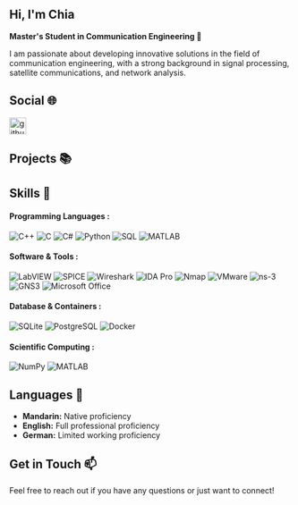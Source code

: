 ## Hi, I'm Chia

**Master's Student in Communication Engineering 📡**
</p>
I am passionate about developing innovative solutions in the field of communication engineering, with a strong background in signal processing, satellite communications, and network analysis.

## Social 🌐
<p align="left">
  <a href="https://github.com/yourusername" target="blank">
  <img align="center" src="https://cdn.jsdelivr.net/npm/simple-icons@3.0.1/icons/github.svg" alt="github" height="30" width="30" />
  </a>
</p>




## Projects 📚



## Skills 🚀
#### Programming Languages :
<p align="left">
  <img src="https://img.shields.io/badge/C++-00599C?style=flat-square&logo=c%2B%2B&logoColor=white" alt="C++" />
  <img src="https://img.shields.io/badge/C-A8B9CC?style=flat-square&logo=c&logoColor=black" alt="C" />
  <img src="https://img.shields.io/badge/C%23-239120?style=flat-square&logo=c-sharp&logoColor=white" alt="C#" />
  <img src="https://img.shields.io/badge/Python-3776AB?style=flat-square&logo=python&logoColor=white" alt="Python" />
  <img src="https://img.shields.io/badge/SQL-003B57?style=flat-square&logo=sqlite&logoColor=white" alt="SQL" />
  <img src="https://img.shields.io/badge/MATLAB-0076A8?style=flat-square&logo=Mathworks&logoColor=white" alt="MATLAB" />
</p>

#### Software & Tools :
<p align="left">
  <img src="https://img.shields.io/badge/LabVIEW-FFDB00?style=flat-square&logo=labview&logoColor=black" alt="LabVIEW" />
  <img src="https://img.shields.io/badge/SPICE-8F1D21?style=flat-square&logo=spice&logoColor=white" alt="SPICE" />
  <img src="https://img.shields.io/badge/Wireshark-1679A7?style=flat-square&logo=wireshark&logoColor=white" alt="Wireshark" />
  <img src="https://img.shields.io/badge/IDA%20Pro-5C2D91?style=flat-square&logo=ida-pro&logoColor=white" alt="IDA Pro" />
  <img src="https://img.shields.io/badge/Nmap-4682B4?style=flat-square&logo=nmap&logoColor=white" alt="Nmap" />
  <img src="https://img.shields.io/badge/VMware-607078?style=flat-square&logo=vmware&logoColor=white" alt="VMware" />
  <img src="https://img.shields.io/badge/ns--3-FF6C00?style=flat-square&logo=ns3&logoColor=white" alt="ns-3" />
  <img src="https://img.shields.io/badge/GNS3-007ACC?style=flat-square&logo=gns3&logoColor=white" alt="GNS3" />
  <img src="https://img.shields.io/badge/Microsoft%20Office-D83B01?style=flat-square&logo=microsoft-office&logoColor=white" alt="Microsoft Office" />
</p>

#### Database & Containers :
<p align="left">
  <img src="https://img.shields.io/badge/SQLite-003B57?style=flat-square&logo=sqlite&logoColor=white" alt="SQLite" />
  <img src="https://img.shields.io/badge/PostgreSQL-336791?style=flat-square&logo=postgresql&logoColor=white" alt="PostgreSQL" />
  <img src="https://img.shields.io/badge/Docker-2496ED?style=flat-square&logo=docker&logoColor=white" alt="Docker" />
</p>

#### Scientific Computing :
<p align="left">
  <img src="https://img.shields.io/badge/NumPy-013243?style=flat-square&logo=numpy&logoColor=white" alt="NumPy" />
  <img src="https://img.shields.io/badge/MATLAB-0076A8?style=flat-square&logo=Mathworks&logoColor=white" alt="MATLAB" />
</p>

## Languages 📓
- **Mandarin:** Native proficiency
- **English:** Full professional proficiency
- **German:** Limited working proficiency

## Get in Touch 📫
Feel free to reach out if you have any questions or just want to connect!


